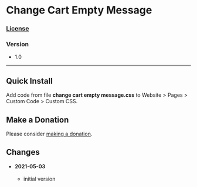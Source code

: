 # Change Cart Empty Message

### [License][99]

### Version

  * 1.0

---

## Quick Install

Add code from file **change cart empty message.css** to Website > Pages >
Custom Code > Custom CSS.

## Make a Donation

Please consider [making a donation](https://github.com/tomsWebConsulting/twcsl#make-a-donation).

## Changes

<!-- * **2021-07-01**
<br><br>
  * added code to change read more link
  * use twcsl
  * bumped version to 0.1d2
  <br><br -->
* **2021-05-03**
<br><br>
  * initial version

[99]: https://github.com/tomsWebConsulting/twcsl/blob/main/LICENSE.txt#L1
